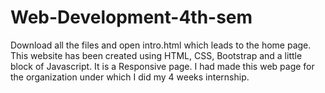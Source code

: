 # Web-Development-4th-sem
Download all the files and open intro.html which leads to the home page.
This website has been created using HTML, CSS, Bootstrap and a little block of Javascript. It is a Responsive page.
I had made this web page for the organization under which I did my 4 weeks internship.
